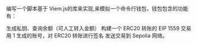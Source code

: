 编写一个脚本基于 Viem.js的库来实现,来模拟一个命令行钱包，钱包包含的功能有：

生成私钥、查询余额（可人工转入金额）
构建一个 ERC20 转账的 EIP 1559 交易
用 1 生成的账号，对 ERC20 转账进行签名
发送交易到 Sepolia 网络。

